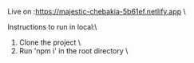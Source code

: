 Live on :https://majestic-chebakia-5b61ef.netlify.app \

Instructions to run in local:\
1. Clone the project \
2. Run 'npm i' in the root directory \
   
